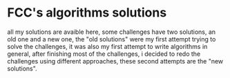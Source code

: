 # FCC's algorithms solutions
all my solutions are avaible here, some challenges have two solutions, an old one and a new one, the "old solutions" were my first attempt trying to solve the challenges, it was also my first attempt to write algorithms in general, after finishing most of the challenges, i decided to redo the challenges using different approaches, these second attempts are the "new solutions".
